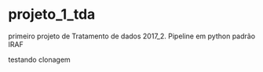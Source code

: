 # projeto_1_tda

primeiro projeto de Tratamento de dados 2017_2. Pipeline em python padrão IRAF

testando clonagem
